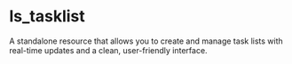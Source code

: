 # ls_tasklist
 A standalone resource that allows you to create and manage task lists with real-time updates and a clean, user-friendly interface.
